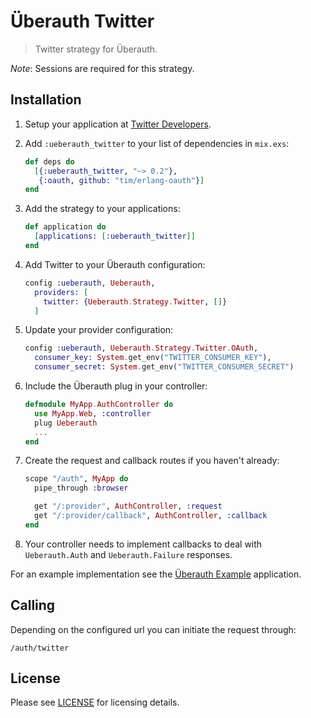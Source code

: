 # Überauth Twitter

> Twitter strategy for Überauth.

_Note_: Sessions are required for this strategy.

## Installation

1. Setup your application at [Twitter Developers](https://dev.twitter.com/).

1. Add `:ueberauth_twitter` to your list of dependencies in `mix.exs`:

    ```elixir
    def deps do
      [{:ueberauth_twitter, "~> 0.2"},
       {:oauth, github: "tim/erlang-oauth"}]
    end
    ```

1. Add the strategy to your applications:

    ```elixir
    def application do
      [applications: [:ueberauth_twitter]]
    end
    ```

1. Add Twitter to your Überauth configuration:

    ```elixir
    config :ueberauth, Ueberauth,
      providers: [
        twitter: {Ueberauth.Strategy.Twitter, []}
      ]
    ```

1.  Update your provider configuration:

    ```elixir
    config :ueberauth, Ueberauth.Strategy.Twitter.OAuth,
      consumer_key: System.get_env("TWITTER_CONSUMER_KEY"),
      consumer_secret: System.get_env("TWITTER_CONSUMER_SECRET")
    ```

1.  Include the Überauth plug in your controller:

    ```elixir
    defmodule MyApp.AuthController do
      use MyApp.Web, :controller
      plug Ueberauth
      ...
    end
    ```

1.  Create the request and callback routes if you haven't already:

    ```elixir
    scope "/auth", MyApp do
      pipe_through :browser

      get "/:provider", AuthController, :request
      get "/:provider/callback", AuthController, :callback
    end
    ```

1. Your controller needs to implement callbacks to deal with `Ueberauth.Auth` and `Ueberauth.Failure` responses.

For an example implementation see the [Überauth Example](https://github.com/ueberauth/ueberauth_example) application.

## Calling

Depending on the configured url you can initiate the request through:

    /auth/twitter

## License

Please see [LICENSE](https://github.com/ueberauth/ueberauth_twitter/blob/master/LICENSE) for licensing details.

